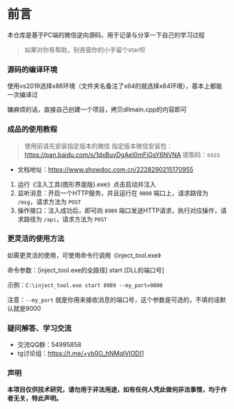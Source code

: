 # 前言



本仓库是基于PC端的微信逆向源码，用于记录与分享一下自己的学习过程

> 如果对你有帮助，别吝啬你的小手留个star呗



### 源码的编译环境

使用vs2019选择x86环境（文件夹名备注了x64的就选择x64环境），基本上都能一次编译过

嫌麻烦的话，直接自己创建一个项目，拷贝dllmain.cpp的内容即可



### 成品的使用教程

> 使用前请先安装指定版本的微信
> 指定版本微信安装包：https://pan.baidu.com/s/1dxBuvDgAeI0mFjGsY6NVNA
> 提取码：sszs

- 文档地址：https://www.showdoc.com.cn/2228290215170955

1. 运行《注入工具(图形界面版).exe》点击启动并注入
2. 监听消息：开启一个HTTP服务，并且运行在 `9000` 端口上，请求路径为 `/msg`，请求方法为 `POST`
3. 操作接口：注入成功后，即可向 `8989` 端口发送HTTP请求，执行对应操作，请求路径为 `/api`，请求方法为 `POST`



### 更灵活的使用方法

如需更灵活的使用，可使用命令行调用《inject_tool.exe》

命令参数：[inject_tool.exe的全路径] start [DLL的端口号]

示例：`C:\inject_tool.exe start 8989 --my_port=9000`

注意：`--my_port` 就是你用来接收消息的端口号，这个参数是可选的，不填的话默认就是9000



### 疑问解答、学习交流

- 交流QQ群：54995858
- tg讨论组：https://t.me/+yb0O_hNMqIVlODI1



### 声明

**本项目仅供技术研究，请勿用于非法用途，如有任何人凭此做何非法事情，均于作者无关，特此声明。**
